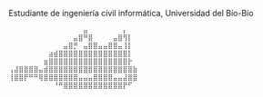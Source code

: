 Estudiante de ingeniería civil informática, Universidad del Bío-Bío

 ```
⠀⠀⠀⠀⠀⠀⠀⠀⠀⠀⠀⠀⠀⠀⠀⣤⠀⠀⠀⠀⠀⠀⠀⡄⠀⠀
⠀⠀⠀⠀⠀⠀⠀⠀⠀⠀⠀⠀⠀⣤⣿⠛⣿⠀⠀⠀⠀⣤⣿⢻⡇⠀
⠀⠀⠀⠀⠀⠀⠀⠀⠀⠀⠀⣤⣿⡛⠀⣤⣿⣿⣤⣤⣿⣿⣤⢸⡇⠀
⠀⠀⠀⠀⠀⠀⠀⠀⣴⣾⣿⣿⣿⣿⣿⣿⣿⣿⣿⣿⣿⣿⣿⣿⡇⠀
⠀⠀⠀⠀⠀⠀⠀⣶⣿⣿⣿⣿⣿⣿⣿⣿⣿⣿⣿⣿⣿⣿⣿⣿⡗⠀
⢠⣼⣿⣿⣿⣿⣤⣾⣿⣿⣿⣿⣿⣿⣿⣿⣿⣿⣿⣿⣿⣿⣿⣿⣿⣷
⢸⣿⣿⡟⠛⠛⢿⣿⣿⣿⣿⣿⣿⣿⣤⣤⣤⣿⣿⣿⣿⣤⣤⣼⣿⣿
⠀⠀⠀⠀⠀⠀⠀⠀⠀⠘⠛⣿⣿⣿⣿⣿⣿⣿⣿⣿⣿⣿⣿⡟⠋⠀⠀⠀⠀⠀⠀⠀⠀⠀⠀⠀⠀⠀⠀⠀⠀⠀⠀
